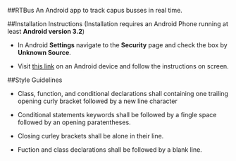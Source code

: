 ##RTBus
An Android app to track capus busses in real time.

##Installation Instructions
(Installation requires an Android Phone running at least **Android version 3.2**)

* In Android **Settings** navigate to the **Security** page and check the box by **Unknown Source**.

* Visit [this link](https://dl.dropboxusercontent.com/u/17919013/app.apk) on an Android device and follow the instructions on screen.


##Style Guidelines

* Class, function, and conditional declarations shall containing one trailing opening curly bracket followed by a new line character

* Conditional statements keywords shall be followed by a fingle space followed by an opening paratentheses.

* Closing curley brackets shall be alone in their line.

* Fuction and class declarations shall be followed by a blank line.

